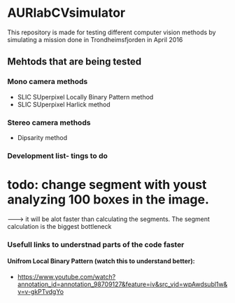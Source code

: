 
# AURlabCVsimulator
This repository is made for testing different computer vision methods by simulating a mission done in Trondheimsfjorden in April 2016

## Mehtods that are being tested

### Mono camera methods
- SLIC SUperpixel Locally Binary Pattern method
- SLIC SUperpixel Harlick method

### Stereo camera methods
- Dipsarity method

### Development list- tings to do
# todo: change segment with youst analyzing 100 boxes in the image. 
---> it will be alot faster than calculating the segments.  The segment calculation is the biggest bottleneck

### Usefull links to understnad parts of the code faster

#### Unifrom Local Binary Pattern (watch this to understand better): 
- https://www.youtube.com/watch?annotation_id=annotation_98709127&feature=iv&src_vid=wpAwdsubl1w&v=v-gkPTvdgYo

